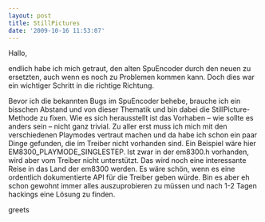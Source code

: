 ```yaml
---
layout: post
title: StillPictures
date: '2009-10-16 11:53:07'
---
```



Hallo,

endlich habe ich mich getraut, den alten SpuEncoder durch den neuen zu ersetzten, auch wenn es noch zu Problemen
 kommen kann. Doch dies war ein wichtiger Schritt in die richtige Richtung.

Bevor ich die bekannten Bugs im SpuEncoder behebe, brauche ich ein bisschen Abstand und von dieser Thematik und bin dabei die StillPicture-Methode zu fixen. Wie es sich herausstellt ist das Vorhaben – wie sollte es anders sein – nicht ganz trivial. Zu aller erst muss ich mich mit den verschiedenen Playmodes vertraut machen und da habe ich schon ein paar Dinge gefunden, die im Treiber nicht vorhanden sind. Ein Beispiel wäre hier  EM8300_PLAYMODE_SINGLESTEP. Ist zwar in der em8300.h vorhanden, wird aber vom Treiber nicht unterstützt.
 Das wird noch eine interessante Reise in das Land der em8300 werden. Es wäre schön, wenn es eine ordentlich dokumentierte API für die Treiber geben würde. Bin es aber eh schon gewohnt immer alles auszuprobieren zu müssen und nach 1-2 Tagen hackings eine Lösung zu finden.

greets
